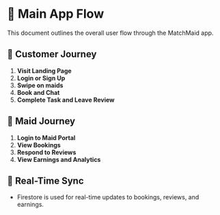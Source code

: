 # 🔄 Main App Flow

This document outlines the overall user flow through the MatchMaid app.

## 🧍 Customer Journey

1. **Visit Landing Page**
2. **Login or Sign Up**
3. **Swipe on maids**
4. **Book and Chat**
5. **Complete Task and Leave Review**

## 🧼 Maid Journey

1. **Login to Maid Portal**
2. **View Bookings**
3. **Respond to Reviews**
4. **View Earnings and Analytics**

## 🔄 Real-Time Sync
- Firestore is used for real-time updates to bookings, reviews, and earnings.